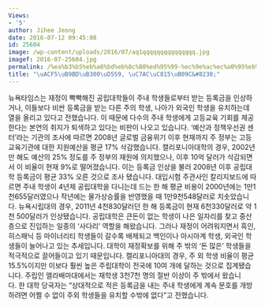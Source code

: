 ```yaml
---
Views:
- '5'
author: Jihee Jeong
date: 2016-07-12 09:45:08
id: 25604
image: /wp-content/uploads/2016/07/aq1qqqqqqqqqqqqqqq.jpg
imagef: 2016-07-25604.jpg
permalink: /%ea%b3%b5%eb%a6%bd%eb%8c%80%ed%95%99-%ec%9e%ac%ec%a0%95%eb%82%9c/
title: "\uACF5\uB9BD\uB300\uD559, \uC7AC\uC815\uB09C&#8230;"
---
```


뉴욕타임스는 재정이 빡빡해진 공립대학들이 주내 학생들로부터 받는 등록금을 인상하거나, 이들보다 비싼 등록금을 받는 다른 주의 학생, 나아가 외국인 학생을 유치하는데 열을 올리고 있다고 전했습니다. 이 때문에 다수의 주내 학생에게 고등교육 기회를 제공한다는 본연의 취지가 퇴색하고 있다는 비판이 나오고 있습니다. &#8216;예산과 정책우선권 센터&#8217;라는 기관의 조사에 따르면 2008년 글로벌 금융위기 이후 현재까지 주 정부는 고등교육기관에 대한 지원예산을 평균 17% 삭감했습니다. 캘리포니아대학의 경우, 2002년만 해도 예산의 25% 정도를 주 정부의 재원에 의지했으나, 이후 10억 달러가 삭감되면서 이 비율이 현재 9%로 떨어졌습니다. 이는 등록금 인상을 불러 2008년 이후 공립대학 등록금이 평균 33% 오른 것으로 조사 됐습니다. 대입시험 주관사인 칼리지보드에 따르면 주내 학생이 4년제 공립대학을 다니는데 드는 한 해 평균 비용이 2000년에는 1만1천655달러였으나 작년에는 물가상승률을 반영했을 때 1만9천548달러로 치솟았습니다. 뉴욕시립대의 경우, 2011년 4천830달러던 한 해 등록금이 현재 6천330달러로 약 1천 500달러가 인상됐습니다. 공립대학은 큰돈이 없는 학생이 나은 일자리를 찾고 중산층으로 진입하는 일종의 &#8216;사다리&#8217; 역할을 해왔습니다. 그러나 재정이 어려워지면서 흑인, 히스패닉 등 마이너리티 학생들이 갈수록 배제되고 백인이나 아시아계 학생, 외국인 학생들이 늘어나고 있는 추세입니다. 대학이 재정확보를 위해 주 밖의 &#8216;돈 많은&#8217; 학생들을 적극적으로 끌어들이고 있기 때문입니다. 캘리포니아대의 경우, 주 외 학생 비율이 평균 15.5%이지만 이보다 훨씬 높은 주립대학이 전국에 10여 개에 달하는 것으로 집계됐습니다. 주립인 앨라배마대에서는 재학생 3천7천 명의 절반 이상이 주 밖에서 왔습니다. 한 대학 당국자는 &#8220;상대적으로 적은 등록금을 내는 주내 학생에게 계속 문호를 개방하려면 어쩔 수 없이 주외 학생들을 유치할 수밖에 없다&#8221;고 전했습니다.

&nbsp;